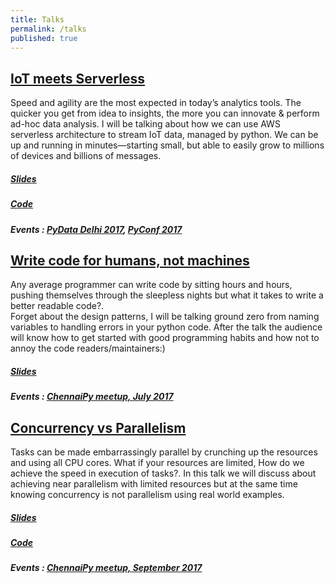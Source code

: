 ```yaml
---
title: Talks
permalink: /talks
published: true
---
```


## [IoT meets Serverless](/assets/slides/iot_meets_serverless.pdf)
Speed and agility are the most expected in today’s analytics tools. The quicker you get from idea to insights, the more you can innovate & perform ad-hoc data analysis. I will be talking about how we can use AWS serverless architecture to stream IoT data, managed by python. We can be up and running in minutes―starting small, but able to easily grow to millions of devices and billions of messages.
##### [Slides](/assets/slides/iot_meets_serverless.pdf)
##### [Code](https://github.com/DudeWhoCode/talks/tree/master/iot_meets_serverless)
##### Events : [PyData Delhi 2017](https://pydata.org/), [PyConf 2017](http://pyconf.hydpy.org/	)      


## [Write code for humans, not machines](/assets/pdfs/writeCodeForHumans.pdf)       
Any average programmer can write code by sitting hours and hours, pushing themselves through the sleepless nights but what it takes to write a better readable code?.  
Forget about the design patterns, I will be talking ground zero from naming variables to handling errors in your python code. After the talk the audience will know how to get started with good programming habits and how not to annoy the code readers/maintainers:)      
##### [Slides](/assets/pdfs/writeCodeForHumans.pdf)
##### Events : [ChennaiPy meetup, July 2017](http://chennaipy.org/)


## [Concurrency vs Parallelism](/assets/slides/concurrency_vs_parallelism.pdf)     
Tasks can be made embarrassingly parallel by crunching up the resources and using all CPU cores. 
What if your resources are limited, How do we achieve the speed in execution of tasks?. In this talk 
we will discuss about achieving near parallelism with limited resources but at the same time knowing 
concurrency is not parallelism using real world examples.       
##### [Slides](/assets/slides/concurrency_vs_parallelism.pdf)
##### [Code](https://github.com/DudeWhoCode/talks/tree/master/concurrency_vs_parallelism)
##### Events : [ChennaiPy meetup, September 2017](http://chennaipy.org/)